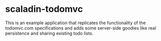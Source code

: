 scaladin-todomvc
================

This is an example application that replicates the functionality of the todomvc.com specifications and adds some server-side goodies like real persistence and sharing existing todo lists.
